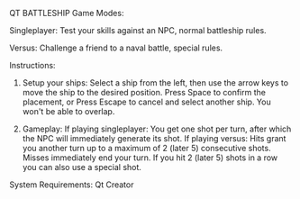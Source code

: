 QT BATTLESHIP
Game Modes:

Singleplayer: Test your skills against an NPC, normal battleship rules.

Versus: Challenge a friend to a naval battle, special rules.

Instructions:

1. Setup your ships: 
Select a ship from the left, then use the arrow keys to move the ship to the 
desired position. Press Space to confirm the placement, or Press Escape to 
cancel and select another ship. You won't be able to overlap.

2. Gameplay: 
If playing singleplayer: You get one shot per turn, after which 
the NPC will immediately generate its shot. 
If playing versus: Hits grant you another turn up to a maximum of 2 (later 5) 
consecutive shots. Misses immediately end your turn. If you hit 2 (later 5) 
shots in a row you can also use a special shot.

System Requirements:
Qt Creator
